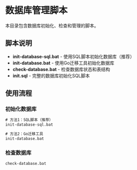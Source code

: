 # 数据库管理脚本

本目录包含数据库初始化、检查和管理的脚本。

## 脚本说明

- **init-database-sql.bat** - 使用SQL脚本初始化数据库（推荐）
- **init-database.bat** - 使用Go迁移工具初始化数据库
- **check-database.bat** - 检查数据库状态和表结构
- **init.sql** - 完整的数据库初始化SQL脚本

## 使用流程

### 初始化数据库
```cmd
# 方法1：SQL脚本（推荐）
init-database-sql.bat

# 方法2：Go迁移工具
init-database.bat
```

### 检查数据库
```cmd
check-database.bat
```
